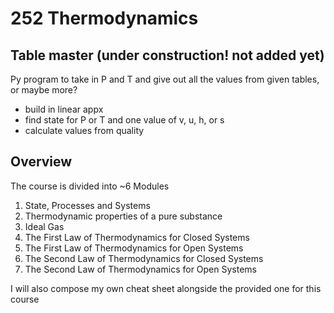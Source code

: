 # 252 Thermodynamics

## Table master (under construction! not added yet)

Py program to take in P and T and give out all the values from given tables, or maybe more?

* build in linear appx
* find state for P or T and one value of v, u, h, or s
* calculate values from quality

## Overview

The course is divided into ~6 Modules

1. State, Processes and Systems
2. Thermodynamic properties of a pure substance
3. Ideal Gas
4. The First Law of Thermodynamics for Closed Systems
5. The First Law of Thermodynamics for Open Systems
6. The Second Law of Thermodynamics for Closed Systems
7. The Second Law of Thermodynamics for Open Systems

I will also compose my own cheat sheet alongside the provided one for this course
